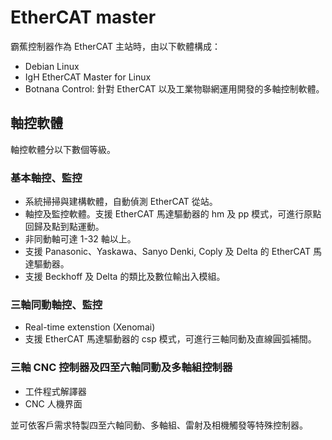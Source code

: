 # EtherCAT master

霸蕉控制器作為 EtherCAT 主站時，由以下軟體構成：

* Debian Linux
* IgH EtherCAT Master for Linux
* Botnana Control: 針對 EtherCAT 以及工業物聯網運用開發的多軸控制軟體。

## 軸控軟體

軸控軟體分以下數個等級。

### 基本軸控、監控

* 系統掃掃與建構軟體，自動偵測 EtherCAT 從站。
* 軸控及監控軟體。支援 EtherCAT 馬達驅動器的 hm 及 pp 模式，可進行原點回歸及點到點運動。
* 非同動軸可達 1-32 軸以上。
* 支援 Panasonic、Yaskawa、Sanyo Denki, Coply 及 Delta 的 EtherCAT 馬達驅動器。
* 支援 Beckhoff 及 Delta 的類比及數位輸出入模組。

### 三軸同動軸控、監控

* Real-time extenstion (Xenomai)
* 支援 EtherCAT 馬達驅動器的 csp 模式，可進行三軸同動及直線圓弧補間。

### 三軸 CNC 控制器及四至六軸同動及多軸組控制器

* 工件程式解譯器
* CNC 人機界面

並可依客戶需求特製四至六軸同動、多軸組、雷射及相機觸發等特殊控制器。
